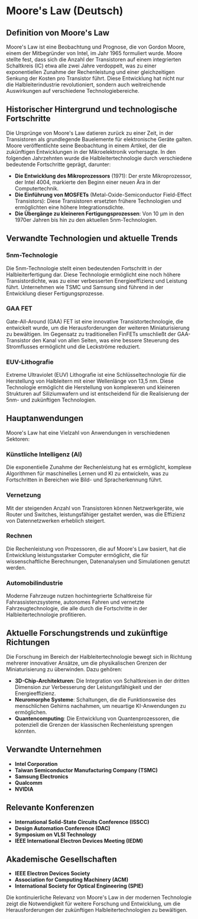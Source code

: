 # Moore's Law (Deutsch)

## Definition von Moore's Law

Moore's Law ist eine Beobachtung und Prognose, die von Gordon Moore, einem der Mitbegründer von Intel, im Jahr 1965 formuliert wurde. Moore stellte fest, dass sich die Anzahl der Transistoren auf einem integrierten Schaltkreis (IC) etwa alle zwei Jahre verdoppelt, was zu einer exponentiellen Zunahme der Rechenleistung und einer gleichzeitigen Senkung der Kosten pro Transistor führt. Diese Entwicklung hat nicht nur die Halbleiterindustrie revolutioniert, sondern auch weitreichende Auswirkungen auf verschiedene Technologiebereiche.

## Historischer Hintergrund und technologische Fortschritte

Die Ursprünge von Moore's Law datieren zurück zu einer Zeit, in der Transistoren als grundlegende Bauelemente für elektronische Geräte galten. Moore veröffentlichte seine Beobachtung in einem Artikel, der die zukünftigen Entwicklungen in der Mikroelektronik vorhersagte. In den folgenden Jahrzehnten wurde die Halbleitertechnologie durch verschiedene bedeutende Fortschritte geprägt, darunter:

- **Die Entwicklung des Mikroprozessors** (1971): Der erste Mikroprozessor, der Intel 4004, markierte den Beginn einer neuen Ära in der Computertechnik.
- **Die Einführung von MOSFETs** (Metal-Oxide-Semiconductor Field-Effect Transistors): Diese Transistoren ersetzten frühere Technologien und ermöglichten eine höhere Integrationsdichte.
- **Die Übergänge zu kleineren Fertigungsprozessen**: Von 10 µm in den 1970er Jahren bis hin zu den aktuellen 5nm-Technologien.

## Verwandte Technologien und aktuelle Trends

### 5nm-Technologie

Die 5nm-Technologie stellt einen bedeutenden Fortschritt in der Halbleiterfertigung dar. Diese Technologie ermöglicht eine noch höhere Transistordichte, was zu einer verbesserten Energieeffizienz und Leistung führt. Unternehmen wie TSMC und Samsung sind führend in der Entwicklung dieser Fertigungsprozesse.

### GAA FET

Gate-All-Around (GAA) FET ist eine innovative Transistortechnologie, die entwickelt wurde, um die Herausforderungen der weiteren Miniaturisierung zu bewältigen. Im Gegensatz zu traditionellen FinFETs umschließt der GAA-Transistor den Kanal von allen Seiten, was eine bessere Steuerung des Stromflusses ermöglicht und die Leckströme reduziert.

### EUV-Lithografie

Extreme Ultraviolet (EUV) Lithografie ist eine Schlüsseltechnologie für die Herstellung von Halbleitern mit einer Wellenlänge von 13,5 nm. Diese Technologie ermöglicht die Herstellung von komplexeren und kleineren Strukturen auf Siliziumwafern und ist entscheidend für die Realisierung der 5nm- und zukünftigen Technologien.

## Hauptanwendungen

Moore's Law hat eine Vielzahl von Anwendungen in verschiedenen Sektoren:

### Künstliche Intelligenz (AI)

Die exponentielle Zunahme der Rechenleistung hat es ermöglicht, komplexe Algorithmen für maschinelles Lernen und KI zu entwickeln, was zu Fortschritten in Bereichen wie Bild- und Spracherkennung führt.

### Vernetzung

Mit der steigenden Anzahl von Transistoren können Netzwerkgeräte, wie Router und Switches, leistungsfähiger gestaltet werden, was die Effizienz von Datennetzwerken erheblich steigert.

### Rechnen

Die Rechenleistung von Prozessoren, die auf Moore's Law basiert, hat die Entwicklung leistungsstarker Computer ermöglicht, die für wissenschaftliche Berechnungen, Datenanalysen und Simulationen genutzt werden.

### Automobilindustrie

Moderne Fahrzeuge nutzen hochintegrierte Schaltkreise für Fahrassistenzsysteme, autonomes Fahren und vernetzte Fahrzeugtechnologie, die alle durch die Fortschritte in der Halbleitertechnologie profitieren.

## Aktuelle Forschungstrends und zukünftige Richtungen

Die Forschung im Bereich der Halbleitertechnologie bewegt sich in Richtung mehrerer innovativer Ansätze, um die physikalischen Grenzen der Miniaturisierung zu überwinden. Dazu gehören:

- **3D-Chip-Architekturen**: Die Integration von Schaltkreisen in der dritten Dimension zur Verbesserung der Leistungsfähigkeit und der Energieeffizienz.
- **Neuromorphe Systeme**: Schaltungen, die die Funktionsweise des menschlichen Gehirns nachahmen, um neuartige KI-Anwendungen zu ermöglichen.
- **Quantencomputing**: Die Entwicklung von Quantenprozessoren, die potenziell die Grenzen der klassischen Rechenleistung sprengen könnten.

## Verwandte Unternehmen

- **Intel Corporation**
- **Taiwan Semiconductor Manufacturing Company (TSMC)**
- **Samsung Electronics**
- **Qualcomm**
- **NVIDIA**

## Relevante Konferenzen

- **International Solid-State Circuits Conference (ISSCC)**
- **Design Automation Conference (DAC)**
- **Symposium on VLSI Technology**
- **IEEE International Electron Devices Meeting (IEDM)**

## Akademische Gesellschaften

- **IEEE Electron Devices Society**
- **Association for Computing Machinery (ACM)**
- **International Society for Optical Engineering (SPIE)**

Die kontinuierliche Relevanz von Moore's Law in der modernen Technologie zeigt die Notwendigkeit für weitere Forschung und Entwicklung, um die Herausforderungen der zukünftigen Halbleitertechnologien zu bewältigen.